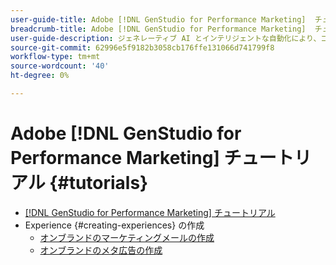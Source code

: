 ```yaml
---
user-guide-title: Adobe [!DNL GenStudio for Performance Marketing]  チュートリアル
breadcrumb-title: Adobe [!DNL GenStudio for Performance Marketing]  チュートリアル
user-guide-description: ジェネレーティブ AI とインテリジェントな自動化により、コンテンツのサプライチェーンを加速および簡素化するエンドツーエンドのソリューションであるAdobe [!DNL GenStudio for Performance Marketing] に関するExperience Leagueチュートリアルをご覧ください。
source-git-commit: 62996e5f9182b3058cb176ffe131066d741799f8
workflow-type: tm+mt
source-wordcount: '40'
ht-degree: 0%

---
```



# Adobe [!DNL GenStudio for Performance Marketing] チュートリアル {#tutorials}

+ [[!DNL GenStudio for Performance Marketing] チュートリアル](overview.md)
+ Experience {#creating-experiences} の作成
   + [オンブランドのマーケティングメールの作成](./creating-experiences/creating-on-brand-emails.md)
   + [オンブランドのメタ広告の作成](./creating-experiences/creating-on-meta-ads.md)
